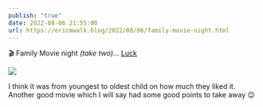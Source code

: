 ```yaml
---
publish: "true"
date: 2022-08-06 21:55:00
url: https://ericmwalk.blog/2022/08/06/family-movie-night.html
---
```


🎬 Family Movie night *(take two)*… [Luck](https://imdb.com/title/tt7214954/)

![](https://ericmwalk.blog/uploads/2022/447b99f677.jpg)

I think it was from youngest to oldest child on how much they liked it. Another good movie which I will say had some good points to take away 😉